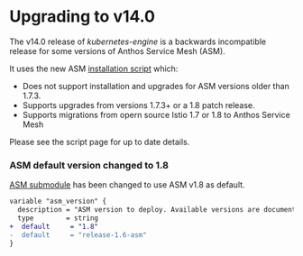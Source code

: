 # Upgrading to v14.0

The v14.0 release of *kubernetes-engine* is a backwards incompatible
release for some versions of Anthos Service Mesh (ASM).

It uses the new ASM [installation script](https://cloud.google.com/service-mesh/docs/scripted-install/asm-onboarding) which:
- Does not support installation and upgrades for ASM versions older than 1.7.3.
- Supports upgrades from versions 1.7.3+ or a 1.8 patch release.
- Supports migrations from opern source Istio 1.7 or 1.8 to Anthos Service Mesh

Please see the script page for up to date details.

### ASM default version changed to 1.8

[ASM submodule](https://github.com/terraform-google-modules/terraform-google-kubernetes-engine/tree/master/modules/asm) has been changed to use ASM v1.8 as default.

```diff
variable "asm_version" {
  description = "ASM version to deploy. Available versions are documented in https://github.com/GoogleCloudPlatform/anthos-service-mesh-packages"
  type        = string
+  default     = "1.8"
-  default     = "release-1.6-asm"
}
```

